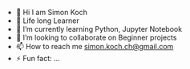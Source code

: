- 👋 Hi I am Simon Koch
- 👀 Life long Learner
- 🌱 I’m currently learning Python, Jupyter Notebook
- 💞️ I’m looking to collaborate on Beginner projects
- 📫 How to reach me simon.koch.ch@gmail.com
- ⚡ Fun fact: ...

<!---
Hackbart7/Hackbart7 is a ✨ special ✨ repository because its `README.md` (this file) appears on your GitHub profile.
You can click the Preview link to take a look at your changes.
--->
